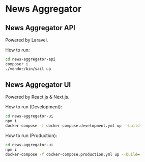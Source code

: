 # News Aggregator

## News Aggregator API

Powered by Laravel.

How to run:

```bash
cd news-aggregator-api
composer i
./vendor/bin/sail up
```

## News Aggregator UI

Powered by React.js & Next.js.

How to run (Development):

```bash
cd news-aggregator-ui
npm i
docker-compose -f docker-compose.development.yml up --build
```

How to run (Production):

```bash
cd news-aggregator-ui
npm i
docker-compose -f docker-compose.production.yml up --build▬
```
